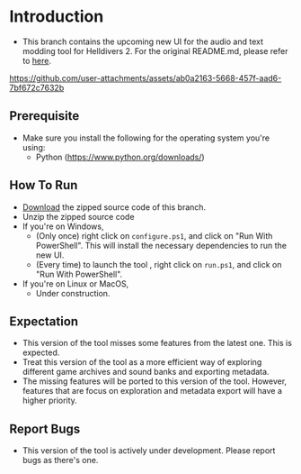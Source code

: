 # Introduction

- This branch contains the upcoming new UI for the audio and text modding tool 
for Helldivers 2. For the original README.md, please refer to [here](https://github.com/RaidingForPants/hd2-audio-modder).

https://github.com/user-attachments/assets/ab0a2163-5668-457f-aad6-7bf672c7632b

## Prerequisite

- Make sure you install the following for the operating system you're using:
    - Python (https://www.python.org/downloads/)

## How To Run

- [Download](https://github.com/Dekr0/hd2-audio-modder/archive/refs/heads/new_ui.zip) 
the zipped source code of this branch.
- Unzip the zipped source code
- If you're on Windows,
    - (Only once) right click on `configure.ps1`, and click on "Run With 
    PowerShell". This will install the necessary dependencies to run the new 
    UI.
    - (Every time) to launch the tool , right click on `run.ps1`, and click on 
    "Run With PowerShell".
- If you're on Linux or MacOS,
    - Under construction.

## Expectation

- This version of the tool misses some features from the latest one. This is expected.
- Treat this version of the tool as a more efficient way of exploring different 
game archives and sound banks and exporting metadata.
- The missing features will be ported to this version of the tool. However, 
features that are focus on exploration and metadata export will have a higher 
priority.

## Report Bugs

- This version of the tool is actively under development. Please report bugs as 
there's one.
